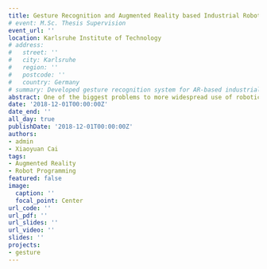 ```yaml
---
title: Gesture Recognition and Augmented Reality based Industrial Robot Programming
# event: M.Sc. Thesis Supervision
event_url: ''
location: Karlsruhe Institute of Technology
# address:
#   street: ''
#   city: Karlsruhe
#   region: ''
#   postcode: ''
#   country: Germany
# summary: Developed gesture recognition system for AR-based industrial robot programming
abstract: One of the biggest problems to more widespread use of robotic manipulators, specifically in small and medium enterprises (SMEs), is that robot programing is still long, complicated and usually requires experts. Several different approaches have been tried including making the programing easier with intuitive programing blocks supported by a semantic logic engine, imitation learning or even letting the robots learn the task by themselves through reinforcement learning. Though some of these approaches, particularly the later, will be a must for more autonomous system, in the short term none of them offer any significant improvement over current methods. Augmented reality (AR) offers a more intuitive programing solution – one can program the robot by putting waypoints in the real world, visualise what the robot intends to do, and check for possible collisions. To achieve this, this work will act as a proof of concept in programing industrial robots. For this work on the IPR side, Unity3D and ROS (Robot Operating System) frameworks will be used as well as the Microsoft Hololens for the AR Device. The robot working cell will consist of a KUKA KR-5 robot, a table and a conveyor belt. On the IMI side of things, solutions will be migrated to the PolyVR framework and tested in the CAVE system.
date: '2018-12-01T00:00:00Z'
date_end: ''
all_day: true
publishDate: '2018-12-01T00:00:00Z'
authors:
- admin
- Xiaoyuan Cai
tags:
- Augmented Reality
- Robot Programming
featured: false
image:
  caption: ''
  focal_point: Center
url_code: ''
url_pdf: ''
url_slides: ''
url_video: ''
slides: ''
projects:
- gesture
---
```


